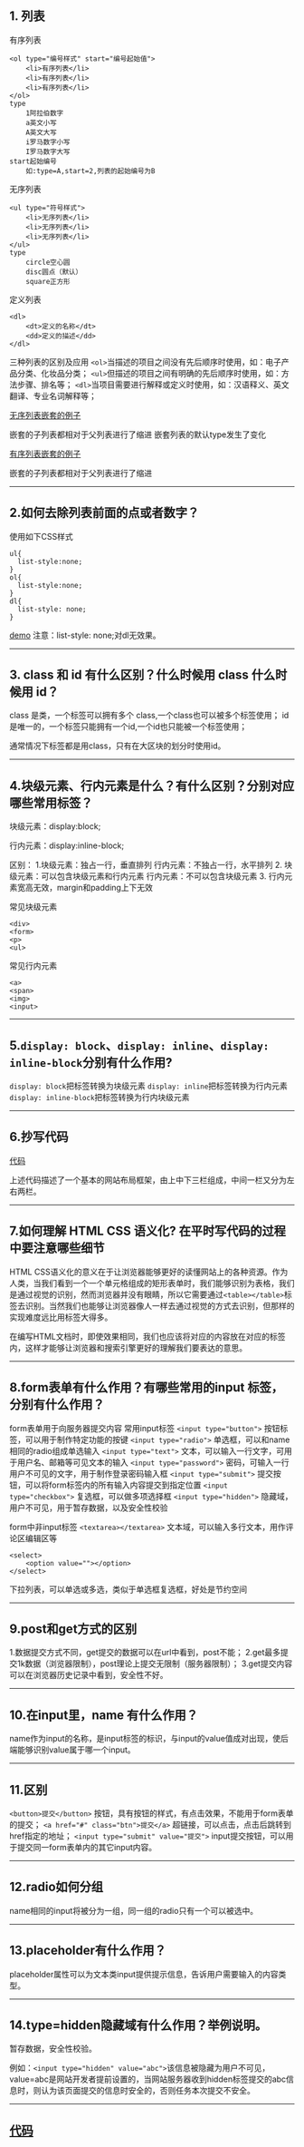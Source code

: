## 1. 列表
有序列表
```
<ol type="编号样式" start="编号起始值">
	<li>有序列表</li>
	<li>有序列表</li>
	<li>有序列表</li>
</ol>
type 
	1阿拉伯数字
	a英文小写
	A英文大写
	i罗马数字小写
	I罗马数字大写
start起始编号
	如:type=A,start=2,列表的起始编号为B
```
无序列表
```
<ul type="符号样式">
	<li>无序列表</li>
	<li>无序列表</li>
	<li>无序列表</li>
</ul>
type
	circle空心圆
	disc圆点（默认）
	square正方形
```
定义列表
```
<dl>
	<dt>定义的名称</dt>
	<dd>定义的描述</dd>
</dl>
```

三种列表的区别及应用
`<ol>`当描述的项目之间没有先后顺序时使用，如：电子产品分类、化妆品分类；
`<ul>`但描述的项目之间有明确的先后顺序时使用，如：方法步骤、排名等；
`<dl>`当项目需要进行解释或定义时使用，如：汉语释义、英文翻译、专业名词解释等；

[无序列表嵌套的例子](http://js.jirengu.com/tilo/edit)

嵌套的子列表都相对于父列表进行了缩进
嵌套列表的默认type发生了变化

[有序列表嵌套的例子](http://js.jirengu.com/xiha/edit)

嵌套的子列表都相对于父列表进行了缩进

****

## 2.如何去除列表前面的点或者数字？
使用如下CSS样式
```
ul{
  list-style:none;
}
ol{
  list-style:none;
}
dl{
  list-style: none;
}
```
[demo](http://js.jirengu.com/kewem/edit?html,css,output)
注意：list-style: none;对dl无效果。

***
## 3. class 和 id 有什么区别？什么时候用 class 什么时候用 id？
class 是类，一个标签可以拥有多个 class,一个class也可以被多个标签使用；
id 是唯一的，一个标签只能拥有一个id,一个id也只能被一个标签使用；

通常情况下标签都是用class，只有在大区块的划分时使用id。
***
## 4.块级元素、行内元素是什么？有什么区别？分别对应哪些常用标签？
块级元素：display:block;

行内元素：display:inline-block;


区别：
1.块级元素：独占一行，垂直排列
行内元素：不独占一行，水平排列
2. 块级元素：可以包含块级元素和行内元素
行内元素：不可以包含块级元素
3. 行内元素宽高无效，margin和padding上下无效

常见块级元素
```
<div>
<form>
<p>
<ul>
```
常见行内元素
```
<a>
<span>
<img>
<input>
```
***
## 5.`display: block`、`display: inline`、`display: inline-block`分别有什么作用?
`display: block`把标签转换为块级元素
`display: inline`把标签转换为行内元素
`display: inline-block`把标签转换为行内块级元素
***
## 6.抄写代码
[代码](http://js.jirengu.com/wehu/edit?html,css,output)

上述代码描述了一个基本的网站布局框架，由上中下三栏组成，中间一栏又分为左右两栏。
***
## 7.如何理解 HTML CSS 语义化? 在平时写代码的过程中要注意哪些细节
HTML CSS语义化的意义在于让浏览器能够更好的读懂网站上的各种资源。作为人类，当我们看到一个一个单元格组成的矩形表单时，我们能够识别为表格，我们是通过视觉的识别，然而浏览器并没有眼睛，所以它需要通过`<table></table>`标签去识别。当然我们也能够让浏览器像人一样去通过视觉的方式去识别，但那样的实现难度远比用标签大得多。

在编写HTML文档时，即使效果相同，我们也应该将对应的内容放在对应的标签内，这样才能够让浏览器和搜索引擎更好的理解我们要表达的意思。
***
## 8.form表单有什么作用？有哪些常用的input 标签，分别有什么作用？
form表单用于向服务器提交内容
常用input标签
`<input type="button">`
按钮标签，可以用于制作特定功能的按键
`<input type="radio">`
单选框，可以和name相同的radio组成单选输入
`<input type="text">`
文本，可以输入一行文字，可用于用户名、邮箱等可见文本的输入
`<input type="password">`
密码，可输入一行用户不可见的文字，用于制作登录密码输入框
`<input type="submit">`
提交按钮，可以将form标签内的所有输入内容提交到指定位置
`<input type="checkbox">`
复选框，可以做多项选择框
`<input type="hidden">`
隐藏域，用户不可见，用于暂存数据，以及安全性校验

form中非input标签
`<textarea></textarea>`
文本域，可以输入多行文本，用作评论区编辑区等
```
<select>
	<option value=""></option>
</select>
```
下拉列表，可以单选或多选，类似于单选框复选框，好处是节约空间
***
## 9.post和get方式的区别
1.数据提交方式不同，get提交的数据可以在url中看到，post不能；
2.get最多提交1k数据（浏览器限制），post理论上提交无限制（服务器限制）；
3.get提交内容可以在浏览器历史记录中看到，安全性不好。
***
## 10.在input里，name 有什么作用？
name作为input的名称，是input标签的标识，与input的value值成对出现，使后端能够识别value属于哪一个input。
***
## 11.区别
`<button>提交</button>`
按钮，具有按钮的样式，有点击效果，不能用于form表单的提交；
`<a href="#" class="btn">提交</a>`
超链接，可以点击，点击后跳转到href指定的地址；
`<input type="submit" value="提交">`
input提交按钮，可以用于提交同一form表单内的其它input内容。
***
## 12.radio如何分组
name相同的input将被分为一组，同一组的radio只有一个可以被选中。
***
## 13.placeholder有什么作用？
placeholder属性可以为文本类input提供提示信息，告诉用户需要输入的内容类型。
***
## 14.type=hidden隐藏域有什么作用？举例说明。
暂存数据，安全性校验。

例如：`<input type="hidden" value="abc">`该信息被隐藏为用户不可见，value=abc是网站开发者提前设置的，当网站服务器收到hidden标签提交的abc信息时，则认为该页面提交的信息时安全的，否则任务本次提交不安全。

***
## [代码](http://js.jirengu.com/soqa/edit)






